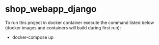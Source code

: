 # shop_webapp_django

To run this project in docker container execute the command listed below (docker images and containers will build during first run):

- docker-compose up
